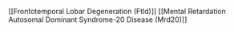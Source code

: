 [[Frontotemporal Lobar Degeneration (Ftld)]]
[[Mental Retardation Autosomal Dominant Syndrome-20 Disease (Mrd20)]]
